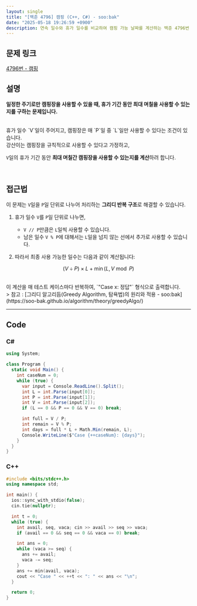 ```yaml
---
layout: single
title: "[백준 4796] 캠핑 (C++, C#) - soo:bak"
date: "2025-05-18 19:26:59 +0900"
description: 연속 일수와 휴가 일수를 비교하여 캠핑 가능 날짜를 계산하는 백준 4796번 캠핑 문제의 C# 및 C++ 풀이 및 해설
---
```


## 문제 링크
[4796번 - 캠핑](https://www.acmicpc.net/problem/4796)

## 설명

**일정한 주기로만 캠핑장을 사용할 수 있을 때, 휴가 기간 동안 최대 며칠을 사용할 수 있는지를 구하는 문제입니다.**

<br>
휴가 일수 `V`일이 주어지고, 캠핑장은 매 `P`일 중 `L`일만 사용할 수 있다는 조건이 있습니다.

<br>
강산이는 캠핑장을 규칙적으로 사용할 수 있다고 가정하고,

`V`일의 휴가 기간 동안 **최대 며칠간 캠핑장을 사용할 수 있는지를 계산**하려 합니다.

<br>

## 접근법

이 문제는 `V`일을 `P`일 단위로 나누어 처리하는 **그리디 반복 구조**로 해결할 수 있습니다.

1. 휴가 일수 `V`를 `P`일 단위로 나누면,<br>
   - `V // P`만큼은 `L`일씩 사용할 수 있습니다.
   - 남은 일수 `V % P`에 대해서는 `L`일을 넘지 않는 선에서 추가로 사용할 수 있습니다.

2. 따라서 최종 사용 가능한 일수는 다음과 같이 계산됩니다:

$$
(V \div P) \times L + \min(L, V \bmod P)
$$

<br>
이 계산을 매 테스트 케이스마다 반복하여, `"Case x: 정답"` 형식으로 출력합니다.

<br>
> 참고 : [그리디 알고리듬(Greedy Algorithm, 탐욕법)의 원리와 적용 - soo:bak](https://soo-bak.github.io/algorithm/theory/greedyAlgo/)

<br>

---

## Code

### C#

```csharp
using System;

class Program {
  static void Main() {
    int caseNum = 0;
    while (true) {
      var input = Console.ReadLine().Split();
      int L = int.Parse(input[0]);
      int P = int.Parse(input[1]);
      int V = int.Parse(input[2]);
      if (L == 0 && P == 0 && V == 0) break;

      int full = V / P;
      int remain = V % P;
      int days = full * L + Math.Min(remain, L);
      Console.WriteLine($"Case {++caseNum}: {days}");
    }
  }
}
```

### C++
```cpp
#include <bits/stdc++.h>
using namespace std;

int main() {
  ios::sync_with_stdio(false);
  cin.tie(nullptr);

  int t = 0;
  while (true) {
    int avail, seq, vaca; cin >> avail >> seq >> vaca;
    if (avail == 0 && seq == 0 && vaca == 0) break;

    int ans = 0;
    while (vaca >= seq) {
      ans += avail;
      vaca -= seq;
    }
    ans += min(avail, vaca);
    cout << "Case " << ++t << ": " << ans << "\n";
  }

  return 0;
}
```
